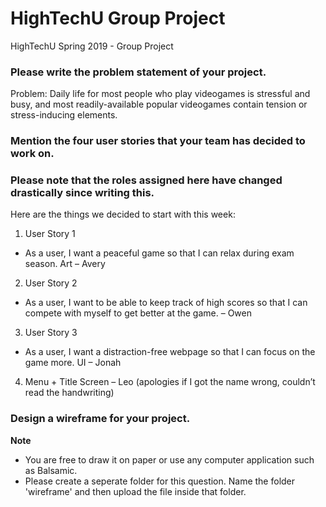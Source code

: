 # HighTechU Group Project 

HighTechU Spring 2019 - Group Project

### Please write the problem statement of your project.

Problem: Daily life for most people who play videogames is stressful and busy, and most readily-available popular videogames contain tension or stress-inducing elements.

### Mention the four user stories that your team has decided to work on.

### Please note that the roles assigned here have changed drastically since writing this.

Here are the things we decided to start with this week:
1.	User Story 1
-	As a user, I want a peaceful game so that I can relax during exam season. Art – Avery
2.	User Story 2
-	As a user, I want to be able to keep track of high scores so that I can compete with myself to get better at the game. – Owen 
3.	User Story 3
-	As a user, I want a distraction-free webpage so that I can focus on the game more. UI – Jonah  

4.	Menu + Title Screen – Leo (apologies if I got the name wrong, couldn’t read the handwriting)


### Design a wireframe for your project.

**Note** 

* You are free to draw it on paper or use any computer application such as Balsamic.
* Please create a seperate folder for this question. Name the folder 'wireframe' and then upload the file inside that folder.
